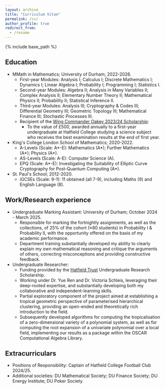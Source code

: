 ```yaml
---
layout: archive
title: "Curriculum Vitae"
permalink: /cv/
author_profile: true
redirect_from:
  - /resume
---
```


{% include base_path %}

Education
------
* MMath in Mathematics; University of Durham; 2022-2026.
  * First-year Modules: Analysis I; Calculus I; Discrete Mathematics I; Dynamics I; Linear Algebra I; Probability I; Programming I; Statistics I.
  * Second-year Modules: Algebra II; Analysis in Many Variables II; Complex Analysis II; Elementary Number Theory II; Mathematical Physics II; Probability II; Statistical Inference II.
  * Third-year Modules: Analysis III; Cryptography & Codes III; Differential Geometry III; Geometric Topology III; Mathematical Finance III; Stochastic Processes III.
  * Recipient of the [Wing Commander Oakey 2023/24 Scholarship](https://armanmarti-shahandeh.github.io/files/WCO_award_email.pdf):
    * To the value of £500, awarded annually to a first-year undergraduate at Hatfield College studying a science subject who receives the best examination results at the end of first year.
* King's College London School of Mathematics; 2020-2022.
  * A-Levels (Scale: A\*-E): Mathematics (A\*); Further Mathematics (A\*); Physics (A\*).
  * AS-Levels (Scale: A-E): Computer Science (A).
  * EPQ (Scale: A\*-E): Investigating the Suitability of Elliptic Curve Cryptography for Post-Quantum Computing (A\*).
* St. Paul's School; 2012-2020.
  * iGCSEs (Scale: 9-1): 11 obtained (all 7-9), including Maths (9) and English Language (8).

Work/Research experience
------
* Undergraduate Marking Assistant: University of Durham; October 2024 - March 2025.
  * Responsible for marking the fortnightly assignments, as well as the collections, of 25% of the cohort (≈80 students) in Probability I & Probability II, with the opportunity offered on the basis of my academic performance.
  * Department training substantially developed my ability to clearly explain my own mathematical reasoning and critique the arguments of others, correcting misconceptions and providing constructive feedback.
* Undergraduate Researcher: 
  * Funding provided by the [Hatfield Trust](https://www.hatfield-association.co.uk/hatfield-trust/) Undergraduate Research Scholarship.
  * Working under Dr. Yue Ren and Dr. Victoria Schleis, leveraging their deep-rooted expertise, and substantially developing both my collaborative and independent-learning skills.
  * Partial exploratory component of the project aimed at establishing a tropical geometric perspective of parameterised hierarchical clustering, providing an open-ended and theoretically rich introduction to the field.
  * Subsequently developed algorithms for computing the tropicalisation of a zero-dimensional variety of a polynomial system, as well as for computing the root expansion of a univariate polynomial over a local field, implementing our results as a package within the OSCAR Computational Algebra Library.
  

Extracurriculars
------
* Positions of Responsibility: Captain of Hatfield College Football Club 2024/25.
* Additional societies: DU Mathematical Society; DU Finance Society; DU Energy Institute; DU Poker Society.